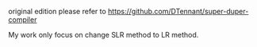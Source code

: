 original edition please refer to https://github.com/DTennant/super-duper-compiler  
  
My work only focus on change SLR method to LR method.  
  

